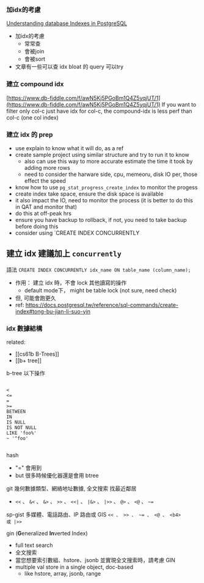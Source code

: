 
### 加idx的考慮
[Understanding database Indexes in PostgreSQL](https://mastermind.dev/indexes-in-postgresql)
- 加idx的考慮
    - 常常查
    - 會被join
    - 會被sort
- 文章有一些可以查 idx bloat 的 query 可以try


### 建立 compound idx
[https://www.db-fiddle.com/f/awN5Kj5PGoBm1Q4Z5yqjUT/1](https://www.db-fiddle.com/f/awN5Kj5PGoBm1Q4Z5yqjUT/1)
If you want to filter only col-c just have idx for col-c,
the compound-idx is less perf than col-c (one col index)


### 建立 idx 的 prep
- use explain to know what it will do, as a ref
- create sample project using similar structure and try to run it to know
    - also can use this way to more accurate estimate the time it took by adding more rows
    - need to consider the harware side, cpu, memeoru, disk IO per, those effect the speed
- know how to use `pg_stat_progress_create_index` to monitor the progess
- create index take space, ensure the disk space is available
- it also impact the IO, need to monitor the process (it is better to do this in QAT and monitor that)
- do this at off-peak hrs
- ensure you have backup to rollback, if not, you need to take backup before doing this
- consider using `CREATE INDEX CONCURRENTLY



## 建立 idx 建議加上 `concurrently`

語法
`CREATE INDEX CONCURRENTLY idx_name ON table_name (column_name);`


- 作用： 建立 idx 時，不會 lock 其他讀寫的操作
	- default mode下， might be table lock (not sure, need check)
- 但, 可能會跑更久
- ref: https://docs.postgresql.tw/reference/sql-commands/create-index#tong-bu-jian-li-suo-yin



### idx 數據結構
related:
- [[cs61b B-Trees]]
- [[b+ tree]]

b-tree
以下操作
```

<
<=
=
>=
BETWEEN
IN
IS NULL
IS NOT NULL
LIKE 'foo%' 
~ '^foo'


```

hash
- "=" 會用到
- but 很多時候優化器還是會用 btree


git
幾何數據類型、網絡地址數據, 全文搜索 找最近鄰居
- `<<` 、 `&<` 、 `&>` 、 `>>` 、 `<<|` 、 `|&>` 、 `|>>` 、 `@>` 、 `<@` 、 `~=`


sp-gist
多媒體、電話路由、IP 路由或 GIS
`<< 、 >> 、 ~= 、 <@ 、 <b4> 或 |>>`


gin (**G**eneralized **In**verted Index)
- full text search
- 全文搜索
- 當您想要索引數組、hstore、jsonb 並實現全文搜索時，請考慮 GIN
- multiple val store in a single object, doc-based
    - like hstore, array, jsonb, range

